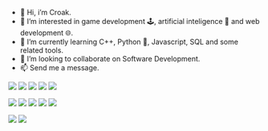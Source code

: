 - 👋 Hi, i’m Croak.
- 💞️ I’m interested in game development 🕹️, artificial inteligence 🤖 and web development 🌐.
- 🌱 I’m currently learning C++, Python 🐍, Javascript, SQL and some related tools.
- 👀 I’m looking to collaborate on Software Development.
- 📫 Send me a message.


<a href="link" target ="_blank"><img src="https://img.shields.io/badge/C%2B%2B-00599C?style=for-the-badge&logo=c%2B%2B&logoColor=white"></a> 
<a href="link" target ="_blank"><img src="https://img.shields.io/badge/Python-3776AB?style=for-the-badge&logo=python&logoColor=white"></a>
<a href="link" target ="_blank"><img src="https://img.shields.io/badge/JavaScript-F7DF1E?style=for-the-badge&logo=javascript&logoColor=black"></a> <a href="link" target ="_blank"><img src="https://img.shields.io/badge/HTML5-E34F26?style=for-the-badge&logo=html5&logoColor=white"></a> <a href="link" target ="_blank"><img src="https://img.shields.io/badge/CSS-239120?&style=for-the-badge&logo=css3&logoColor=white"></a>

<a href="link" target ="_blank"><img src="https://img.shields.io/badge/Visual_Studio-5C2D91?style=for-the-badge&logo=visual%20studio&logoColor=white"></a> <a href="link" target ="_blank"><img src="https://img.shields.io/badge/Node.js-43853D?style=for-the-badge&logo=node.js&logoColor=white"></a> <a href="link" target ="_blank"><img src="https://img.shields.io/badge/React-20232A?style=for-the-badge&logo=react&logoColor=61DAFB"></a> <a href="link" target ="_blank"><img src="https://img.shields.io/badge/Angular-DD0031?style=for-the-badge&logo=angular&logoColor=white"></a> <a href="link" target ="_blank"><img src="https://img.shields.io/badge/MySQL-00000F?style=for-the-badge&logo=mysql&logoColor=white"></a>

 <a href="link" target ="_blank"><img src="https://img.shields.io/badge/TensorFlow-FF6F00?style=for-the-badge&logo=tensorflow&logoColor=white"></a> <a href="link" target ="_blank"><img src="https://img.shields.io/badge/PyCharm-000000.svg?&style=for-the-badge&logo=PyCharm&logoColor=white"></a>

